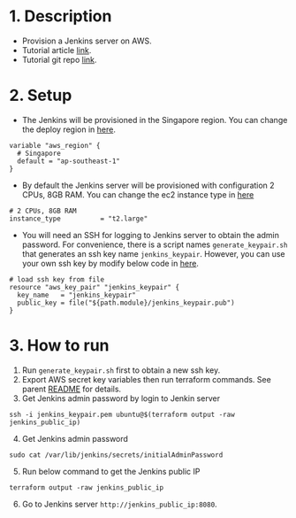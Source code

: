 # 1. Description
- Provision a Jenkins server on AWS.
- Tutorial article [link](https://betterprogramming.pub/provisioning-a-jenkins-server-on-aws-using-terraform-4cd1351b5d5f).
- Tutorial git repo [link](https://github.com/dispact/terraform-jenkins).

# 2. Setup
- The Jenkins will be provisioned in the Singapore region. You can change the deploy region in [here](variables.tf).
```hcl
variable "aws_region" {
  # Singapore
  default = "ap-southeast-1"
}
```

- By default the Jenkins server will be provisioned with configuration 2 CPUs, 8GB RAM. You can change the ec2 instance type in [here](modules/compute/main.tf)
```hcl
# 2 CPUs, 8GB RAM
instance_type          = "t2.large"
```

- You will need an SSH for logging to Jenkins server to obtain the admin password. For convenience, there is a script names `generate_keypair.sh` that generates an ssh key name `jenkins_keypair`.
However, you can use your own ssh key by modify below code in [here](modules/compute/main.tf).
```hcl
# load ssh key from file
resource "aws_key_pair" "jenkins_keypair" {
  key_name   = "jenkins_keypair"
  public_key = file("${path.module}/jenkins_keypair.pub")
}
```

# 3. How to run
1. Run `generate_keypair.sh` first to obtain a new ssh key.
2. Export AWS secret key variables then run terraform commands. See parent [README](../README.md) for details.
3. Get Jenkins admin password by login to Jenkin server
```console
ssh -i jenkins_keypair.pem ubuntu@$(terraform output -raw jenkins_public_ip)
```
4. Get Jenkins admin password
```console
sudo cat /var/lib/jenkins/secrets/initialAdminPassword
```
5. Run below command to get the Jenkins public IP
```console
terraform output -raw jenkins_public_ip
```
6. Go to Jenkins server `http://jenkins_public_ip:8080`.
